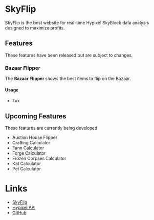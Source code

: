 # SkyFlip

SkyFlip is the best website for real-time Hypixel SkyBlock data analysis designed to maximize profits.

## Features

These features have been released but are subject to changes.

### Bazaar Flipper

The **Bazaar Flipper** shows the best items to flip on the Bazaar.

#### Usage

* Tax



## Upcoming Features

These features are currently being developed

* Auction House Flipper
* Crafting Calculator
* Fann Calculator
* Forge Calculator
* Frozen Corpses Calculator
* Kat Calculator
* Pet Calculator

# Links

* [SkyFlip](https://skyflip.net)
* [Hypixel API](https://api.hypixel.net)
* [GitHub](https://github.com/natebabyak/SkyFlip)
